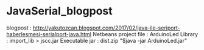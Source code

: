 # JavaSerial_blogpost
blogpost : http://yakutozcan.blogspot.com/2017/02/java-ile-seriport-haberlesmesi-serialport-java.html
Netbeans project file : ArduinoLed
Library : import_lib > jscc.jar
Executable jar : dist.zip "$java -jar ArduinoLed.jar"
